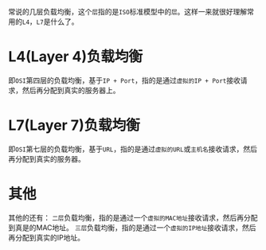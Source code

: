 常说的几层负载均衡，这个`层`指的是`ISO`标准模型中的`层`。这样一来就很好理解常用的`L4`，`L7`是什么了。

# L4(Layer 4)负载均衡
即`OSI`第四层的负载均衡，基于`IP + Port`，指的是通过`虚拟的IP + Port`接收请求，然后再分配到真实的服务器上。

# L7(Layer 7)负载均衡
即`OSI`第七层的负载均衡，基于`URL`，指的是通过`虚拟的URL`或`主机名`接收请求，然后再分配到真实的服务器。


# 其他
其他的还有：
`二层`负载均衡，指的是通过一个`虚拟的MAC地址`接收请求，然后再分配到真是的MAC地址。
`三层`负载均衡，指的是通过一个`虚拟的IP地址`接收请求，然后再分配到真实的IP地址。